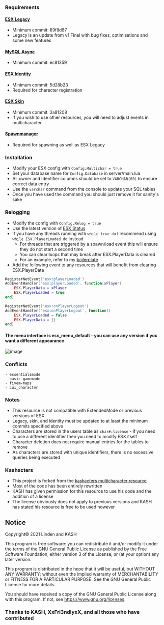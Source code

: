 ### Requirements
#### [ESX Legacy](https://github.com/esx-framework/es_extended/tree/legacy)
- Minimum commit: 89f8d87
- Legacy is an update from v1 Final with bug fixes, optimisations and some new features
#### [MySQL Async](https://github.com/brouznouf/fivem-mysql-async/releases/tag/3.3.2)
- Minimum commit:  ec81359
#### [ESX Identity](https://github.com/esx-framework/esx_identity)
- Minimum commit: 5d28b23
- Required for character registration
#### [ESX Skin](https://github.com/esx-framework/esx_skin)
- Minimum commit: 3a81208
- If you wish to use other resources, you will need to adjust events in multicharacter
#### [Spawnmanager](https://github.com/citizenfx/cfx-server-data/tree/master/resources/%5Bmanagers%5D/spawnmanager)
- Required for spawning as well as ESX Legacy

### Installation
- Modify your ESX config with `Config.Multichar = true`
- Set your database name for `Config.Database` in server/main.lua
- All owner and identifier columns should be set to `VARCHAR(60)` to ensure correct data entry
- Use the `varchar` command from the console to update your SQL tables
- Once you have used the command you should just remove it for sanity's sake
### Relogging
- Modify the config with `Config.Relog = true`
- Use the latest version of [ESX Status](https://github.com/esx-framework/esx_status)
- If you have any threads running with `while true do` I recommend using `while ESX.PlayerLoaded do` instead
	- For threads that are triggered by a spawn/load event this will ensure they do not start a second time
	- You can clear loops that may break after ESX.PlayerData is cleared
	- For an example, refer to my [boilerplate](https://github.com/thelindat/esx_legacy_boilerplate/blob/main/client.lua)
- Add the following event to any resources that will benefit from clearing ESX.PlayerData
```lua
RegisterNetEvent('esx:playerLoaded')
AddEventHandler('esx:playerLoaded', function(xPlayer)
	ESX.PlayerData = xPlayer
 	ESX.PlayerLoaded = true
end)

RegisterNetEvent('esx:onPlayerLogout')
AddEventHandler('esx:onPlayerLogout', function()
	ESX.PlayerLoaded = false
	ESX.PlayerData = {}
end)
```

#### The menu interface is esx_menu_default - you can use any version if you want a different appearance
![image](https://user-images.githubusercontent.com/65407488/119010385-592a8c80-b9d7-11eb-9aa1-eb7051004843.png)

### Conflicts
	- essentialsmode
	- basic-gamemode
	- fivem-maps
	- cui_character

### Notes
- This resource is not compatible with ExtendedMode or previous versions of ESX
- Legacy, skin, and identity must be updated to at least the minimum commits specified above
- Characters are stored in the users table as `char#:license` - if you need to use a different identifier then you need to modify ESX itself
- Character deletion does not require manual entries for the tables to remove
- As characters are stored with unique identifiers, there is no excessive queries being executed
	
### Kashacters
- This project is forked from the [kashacters multicharacter resource](https://github.com/FiveEYZ/esx_kashacter)
- Most of the code has been entirely rewritten
- KASH has given permission for this resource to use his code and the addition of a license
- The license obviously does not apply to previous versions and KASH has stated his resource is free to be used however



## Notice
Copyright© 2021 Linden and KASH

This program is free software: you can redistribute it and/or modify
it under the terms of the GNU General Public License as published by
the Free Software Foundation, either version 3 of the License, or
(at your option) any later version.

This program is distributed in the hope that it will be useful,
but WITHOUT ANY WARRANTY; without even the implied warranty of
MERCHANTABILITY or FITNESS FOR A PARTICULAR PURPOSE.  See the
GNU General Public License for more details.

You should have received a copy of the GNU General Public License
along with this program.  If not, see https://www.gnu.org/licenses.


### Thanks to KASH, XxFri3ndlyxX, and all those who have contributed
